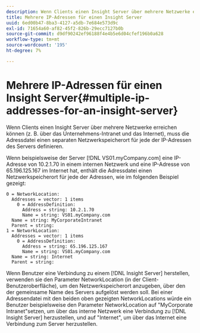```yaml
---
description: Wenn Clients einen Insight Server über mehrere Netzwerke erreichen können (z. B. über das Unternehmens-Intranet und das Internet), muss die Adressdatei einen separaten Netzwerkspeicherort für jede der IP-Adressen des Servers definieren.
title: Mehrere IP-Adressen für einen Insight Server
uuid: 6ed00b47-8ba3-4127-a5db-7e684e573d9c
exl-id: 71654a60-af82-45f2-826b-29ecc7127b0b
source-git-commit: d9df90242ef96188f4e4b5e6d04cfef196b0a628
workflow-type: tm+mt
source-wordcount: '195'
ht-degree: 7%

---
```


# Mehrere IP-Adressen für einen Insight Server{#multiple-ip-addresses-for-an-insight-server}

Wenn Clients einen Insight Server über mehrere Netzwerke erreichen können (z. B. über das Unternehmens-Intranet und das Internet), muss die Adressdatei einen separaten Netzwerkspeicherort für jede der IP-Adressen des Servers definieren.

Wenn beispielsweise der Server [!DNL VS01.myCompany.com] eine IP-Adresse von 10.2.1.70 in einem internen Netzwerk und eine IP-Adresse von 65.196.125.167 im Internet hat, enthält die Adressdatei einen Netzwerkspeicherort für jede der Adressen, wie im folgenden Beispiel gezeigt:

```
0 = NetworkLocation: 
  Addresses = vector: 1 items
    0 = AddressDefinition: 
      Address = string: 10.2.1.70
      Name = string: VS01.myCompany.com
  Name = string: MyCorporateIntranet
  Parent = string: 
1 = NetworkLocation: 
  Addresses = vector: 1 items
    0 = AddressDefinition: 
      Address = string: 65.196.125.167
      Name = string: VS01.myCompany.com
  Name = string: Internet
  Parent = string:
```

Wenn Benutzer eine Verbindung zu einem [!DNL Insight Server] herstellen, verwenden sie den Parameter NetworkLocation (in der Client-Benutzeroberfläche), um den Netzwerkspeicherort anzugeben, über den der gemeinsame Name des Servers aufgelöst werden soll. Bei einer Adressendatei mit den beiden oben gezeigten NetworkLocations würde ein Benutzer beispielsweise den Parameter NetworkLocation auf &quot;MyCorporate Intranet&quot;setzen, um über das interne Netzwerk eine Verbindung zu [!DNL Insight Server] herzustellen, und auf &quot;Internet&quot;, um über das Internet eine Verbindung zum Server herzustellen.
